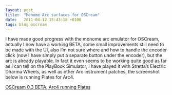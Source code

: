 ```yaml
---
layout: post
title:  "Monome Arc surfaces for OSCream"
date:   2011-04-12 15:43:18 +0100
tags: blog oscream
---
```

I have made good progress with the monome arc emulator for OSCream, actually I now have a working BETA, some small improvements still need to be made with the UI, also I’m not sure where and how to handle the encoder click (now I have simply put a separate button under the encoder), but the arc is already playable. In fact it even seems to be working quite good as far as I can tell on the PlayBook Simulator, I have played it with Stretta’s Electric Dharma Wheels, as well as other Arc instrument patches, the screenshot below is running Plates for Arc4.

[OSCream 0.3 BETA, Arc4 running Plates](/assets/OSCream03BETA.png)